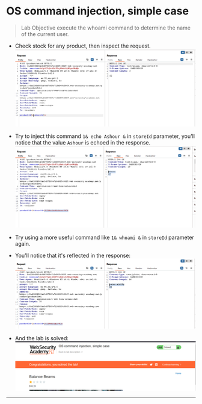 # OS command injection, simple case

> Lab Objective execute the whoami command to determine the name of the current user.

- Check stock for any product, then inspect the request.
  ![1st screenshot](./attachments/1.png)

- Try to inject this command `1& echo Ashour &` in `storeId` parameter, you'll notice that the value `Ashour` is echoed in the response.
  ![2nd screenshot](./attachments/2.png)

- Try using a more useful command like `1& whoami &` in `storeId` parameter again.

- You'll notice that it's reflected in the response:
  ![3rd screenshot](./attachments/3.png)

- And the lab is solved:
  ![4th screenshot](./attachments/4.png)

---
